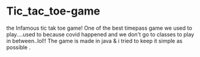# Tic_tac_toe-game
the Infamous tic tak toe game!
One of the best timepass game we used to play....used to because covid happened and we don't go to classes to play in between..lol!!
The game is made in java & i tried to keep it simple as possible .
